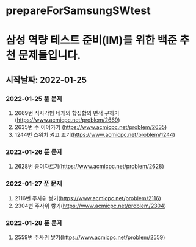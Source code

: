 # prepareForSamsungSWtest

# 삼성 역량 테스트 준비(IM)를 위한 백준 추천 문제들입니다.

## 시작날짜: 2022-01-25 

### 2022-01-25 푼 문제
1. 2669번 직사각형 네개의 합집합의 면적 구하기 (https://www.acmicpc.net/problem/2669)
2. 2635번 수 이어가기 (https://www.acmicpc.net/problem/2635)
3. 1244번 스위치 켜고 끄기(https://www.acmicpc.net/problem/1244)

### 2022-01-26 푼 문제
1. 2628번 종이자르기(https://www.acmicpc.net/problem/2628)

### 2022-01-27 푼 문제
1. 2116번 주사위 쌓기(https://www.acmicpc.net/problem/2116)
2. 2304번 주사위 쌓기(https://www.acmicpc.net/problem/2304)

### 2022-01-28 푼 문제
1. 2559번 주사위 쌓기(https://www.acmicpc.net/problem/2559)